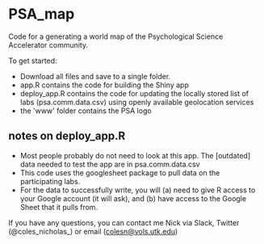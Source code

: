 # PSA_map
Code for a generating a world map of the Psychological Science Accelerator community.

To get started:
- Download all files and save to a single folder.
- app.R contains the code for building the Shiny app
- deploy_app.R contains the code for updating the locally stored list of labs (psa.comm.data.csv) using openly available geolocation services
- the 'www' folder contains the PSA logo

## notes on deploy_app.R
- Most people probably do not need to look at this app. The [outdated] data needed to test the app are in psa.comm.data.csv
- This code uses the googlesheet package to pull data on the participating labs.
- For the data to successfully write, you will (a) need to give R access to your Google account (it will ask), and (b) have access to the Google Sheet that it pulls from.

If you have any questions, you can contact me Nick via Slack, Twitter (@coles_nicholas_) or email (colesn@vols.utk.edu)

